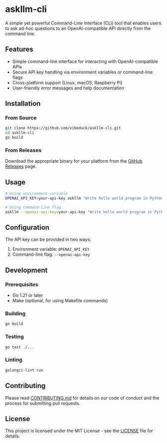 # askllm-cli

A simple yet powerful Command-Line Interface (CLI) tool that enables users to ask ad-hoc questions to an OpenAI-compatible API directly from the command line.

## Features

- Simple command-line interface for interacting with OpenAI-compatible APIs
- Secure API key handling via environment variables or command-line flags
- Cross-platform support (Linux, macOS, Raspberry Pi)
- User-friendly error messages and help documentation

## Installation

### From Source

```bash
git clone https://github.com/vibeduck/askllm-cli.git
cd askllm-cli
go build
```

### From Releases

Download the appropriate binary for your platform from the [GitHub Releases](https://github.com/vibeduck/askllm-cli/releases) page.

## Usage

```bash
# Using environment variable
OPENAI_API_KEY=your-api-key askllm "Write hello world program in Python"

# Using command-line flag
askllm --openai-api-key=your-api-key "Write hello world program in Python"
```

## Configuration

The API key can be provided in two ways:
1. Environment variable: `OPENAI_API_KEY`
2. Command-line flag: `--openai-api-key`

## Development

### Prerequisites

- Go 1.21 or later
- Make (optional, for using Makefile commands)

### Building

```bash
go build
```

### Testing

```bash
go test ./...
```

### Linting

```bash
golangci-lint run
```

## Contributing

Please read [CONTRIBUTING.md](CONTRIBUTING.md) for details on our code of conduct and the process for submitting pull requests.

## License

This project is licensed under the MIT License - see the [LICENSE](LICENSE) file for details. 